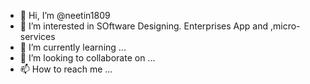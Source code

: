 - 👋 Hi, I’m @neetin1809
- 👀 I’m interested in SOftware Designing. Enterprises App and ,micro-services
- 🌱 I’m currently learning ...
- 💞️ I’m looking to collaborate on ...
- 📫 How to reach me ...

<!---
neetin1809/neetin1809 is a ✨ special ✨ repository because its `README.md` (this file) appears on your GitHub profile.
You can click the Preview link to take a look at your changes.
--->
